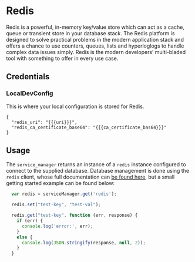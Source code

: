 # Redis

Redis is a powerful, in-memory key/value store which can act as a cache, queue or transient store in your database stack. The Redis platform is designed to solve practical problems in the modern application stack and offers a chance to use counters, queues, lists and hyperloglogs to handle complex data issues simply. Redis is the modern developers’ multi-bladed tool with something to offer in every use case.

##  Credentials

###  LocalDevConfig

This is where your local configuration is stored for Redis.
```
{
  "redis_uri": "{{{uri}}}",
  "redis_ca_certificate_base64": "{{{ca_certificate_bas64}}}"  
}
```

## Usage

The `service_manager` returns an instance of a `redis` instance configured to connect to the supplied database. Database management is done using the `redis` client, whose full documentation can [be found here](https://www.npmjs.com/package/redis),
but a small getting started example can be found below:

```javascript
  var redis = serviceManager.get('redis');

  redis.set("test-key", "test-val");

  redis.get("test-key", function (err, response) {
    if (err) {
      console.log('error:', err);
    }
    else {
      console.log(JSON.stringify(response, null, 2));
    }
  }
```
